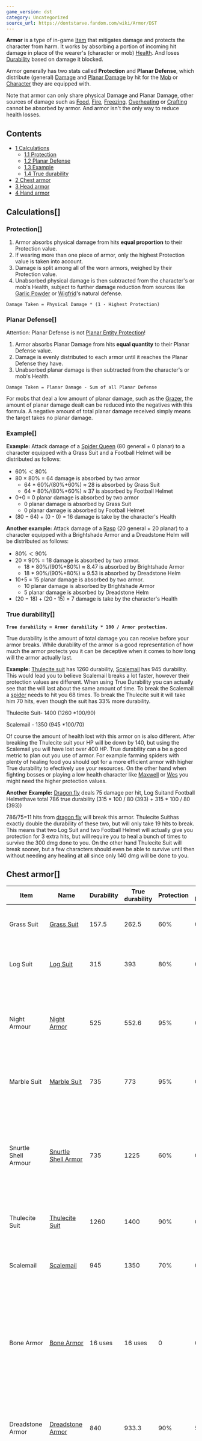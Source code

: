 ```yaml
---
game_version: dst
category: Uncategorized
source_url: https://dontstarve.fandom.com/wiki/Armor/DST
---
```


**Armor** is a type of in-game [Item](/wiki/Items "Items") that mitigates damage and protects the character from harm. It works by absorbing a portion of incoming hit damage in place of the wearer's (character or mob) [Health](/wiki/Health "Health"). And loses [Durability](/wiki/Durability "Durability") based on damage it blocked.

Armor generally has two stats called **Protection** and **Planar Defense**, which distribute (general) [Damage](/wiki/Damage "Damage") and [Planar Damage](/wiki/Planar_Damage "Planar Damage") by hit for the [Mob](/wiki/Mobs "Mobs") or [Character](/wiki/Characters "Characters") they are equipped with.

Note that armor can only share physical Damage and Planar Damage, other sources of damage such as [Food](/wiki/Food "Food"), [Fire](/wiki/Fire "Fire"), [Freezing](/wiki/Freezing "Freezing"), [Overheating](/wiki/Overheating "Overheating") or [Crafting](/wiki/Crafting "Crafting") cannot be absorbed by armor. And armor isn't the only way to reduce health losses.

## Contents

* [1 Calculations](#Calculations)
  + [1.1 Protection](#Protection)
  + [1.2 Planar Defense](#Planar_Defense)
  + [1.3 Example](#Example)
  + [1.4 True durability](#True_durability)
* [2 Chest armor](#Chest_armor)
* [3 Head armor](#Head_armor)
* [4 Hand armor](#Hand_armor)

## Calculations[]

### Protection[]

1. Armor absorbs physical damage from hits **equal proportion** to their Protection value.
2. If wearing more than one piece of armor, only the highest Protection value is taken into account.
3. Damage is split among all of the worn armors, weighed by their Protection value.
4. Unabsorbed physical damage is then subtracted from the character's or mob's Health, subject to further damage reduction from sources like [Garlic Powder](/wiki/Garlic_Powder "Garlic Powder") or [Wigfrid](/wiki/Wigfrid "Wigfrid")'s natural defense.

`Damage Taken = Physical Damage * (1 - Highest Protection)`

### Planar Defense[]

Attention: Planar Defense is not [Planar Entity Protection](/wiki/Planar_Entity_Protection "Planar Entity Protection")!

1. Armor absorbs Planar Damage from hits **equal quantity** to their Planar Defense value.
2. Damage is evenly distributed to each armor until it reaches the Planar Defense they have.
3. Unabsorbed planar damage is then subtracted from the character's or mob's Health.

`Damage Taken = Planar Damage - Sum of all Planar Defense`

For mobs that deal a low amount of planar damage, such as the [Grazer](/wiki/Grazer "Grazer"), the amount of planar damage dealt can be reduced into the negatives with this formula. A negative amount of total planar damage received simply means the target takes no planar damage.

### Example[]

**Example:** Attack damage of a [Spider Queen](/wiki/Spider_Queen "Spider Queen") (80 general + 0 planar) to a character equipped with a Grass Suit and a Football Helmet will be distributed as follows:

* 60% ＜ 80%
* 80 × 80% = 64 damage is absorbed by two armor
  + 64 \* 60%/(80%+60%) ≈ 28 is absorbed by Grass Suit
  + 64 \* 80%/(80%+60%) ≈ 37 is absorbed by Football Helmet
* 0+0 = 0 planar damage is absorbed by two armor
  + 0 planar damage is absorbed by Grass Suit
  + 0 planar damage is absorbed by Football Helmet
* (80 − 64) + (0 - 0) = 16 damage is take by the character's Health

**Another example:** Attack damage of a [Rasp](/wiki/Rasp "Rasp") (20 general + 20 planar) to a character equipped with a Brightshade Armor and a Dreadstone Helm will be distributed as follows:

* 80% ＜ 90%
* 20 × 90% = 18 damage is absorbed by two armor.
  + 18 \* 80%/(90%+80%) ≈ 8.47 is absorbed by Brightshade Armor
  + 18 \* 90%/(90%+80%) ≈ 9.53 is absorbed by Dreadstone Helm
* 10+5 = 15 planar damage is absorbed by two armor.
  + 10 planar damage is absorbed by Brightshade Armor
  + 5 planar damage is absorbed by Dreadstone Helm
* (20 − 18) + (20 - 15) = 7 damage is take by the character's Health

### True durability[]

**`True durability = Armor durability * 100 / Armor protection.`**

True durability is the amount of total damage you can receive before your armor breaks. While durability of the armor is a good representation of how much the armor protects you it can be deceptive when it comes to how long will the armor actually last.

**Example:** [Thulecite suit](/wiki/Thulecite_Suit "Thulecite Suit") has 1260 durability, [Scalemail](/wiki/Scalemail "Scalemail") has 945 durability. This would lead you to believe Scalemail breaks a lot faster, however their protection values are different. When using True Durability you can actually see that the will last about the same amount of time. To break the Scalemail a [spider](/wiki/Spider "Spider") needs to hit you 68 times. To break the Thulecite suit it will take him 70 hits, even though the suit has 33% more durability.

Thulecite Suit- 1400 (1260 \*100/90)

Scalemail - 1350 (945 \*100/70)

Of course the amount of health lost with this armor on is also different. After breaking the Thulecite suit your HP will be down by 140, but using the Scalemail you will have lost over 400 HP. True durability can a be a good metric to plan out you use of armor. For example farming spiders with plenty of healing food you should opt for a more efficient armor with higher True durability to efectively use your resources. On the other hand when fighting bosses or playing a low health character like [Maxwell](/wiki/Maxwell/Don%27t_Starve_Together "Maxwell/Don't Starve Together") or [Wes](/wiki/Wes "Wes") you might need the higher protection values.

**Another** **Example:** [Dragon fly](/wiki/Dragonfly "Dragonfly") deals 75 damage per hit, Log Suitand Football Helmethave total 786 true durability (315 \* 100 / 80 (393) + 315 \* 100 / 80 (393))

786/75=11 hits from [dragon fly](/wiki/Dragonfly "Dragonfly") will break this armor. Thulecite Suithas exactly double the durability of these two, but will only take 19 hits to break. This means that two Log Suit and two Football Helmet will actually give you protection for 3 extra hits, but will require you to heal a bunch of times to survive the 300 dmg done to you. On the other hand Thulecite Suit will break sooner, but a few characters should even be able to survive until then without needing any healing at all since only 140 dmg will be done to you.

## Chest armor[]

| Item | Name | Durability | True durability | Protection | Planar Defense | [Sanity](/wiki/Sanity "Sanity") | [Crafting](/wiki/Crafting "Crafting") | Notes |
| --- | --- | --- | --- | --- | --- | --- | --- | --- |
| Grass Suit | [Grass Suit](/wiki/Grass_Suit "Grass Suit") | 157.5 | 262.5 | 60% | 0 |  | Cut Grassx10 Twigsx2 | Take 17 more damage from [Werebeaver](/wiki/Werebeaver "Werebeaver"). |
| Log Suit | [Log Suit](/wiki/Log_Suit "Log Suit") | 315 | 393 | 80% | 0 |  | Logx8 Ropex2 | Take 17 more damage from [Werebeaver](/wiki/Werebeaver "Werebeaver"). |
| Night Armour | [Night Armor](/wiki/Night_Armor "Night Armor") | 525 | 552.6 | 95% | 0 | -10/min | Nightmare Fuelx5 Papyrusx3 | Decreases Sanity by 10% of total damage (Damage absorbed by the armor + damage let through the armor). |
| Marble Suit | [Marble Suit](/wiki/Marble_Suit "Marble Suit") | 735 | 773 | 95% | 0 |  | Marblex6 Ropex2 | -30% Movement Speed [Knockback](/wiki/Knockback "Knockback") Resistance |
| Snurtle Shell Armour | [Snurtle Shell Armor](/wiki/Snurtle_Shell_Armor "Snurtle Shell Armor") | 735 | 1225 | 60% | 0 |  |  | Players can hide inside the armor. It absorbs 100% damage while hiding inside. Snurtle Shell Armor has a 75% chance to drop from [Snurtles](/wiki/Snurtle_Shell_Armor "Snurtle Shell Armor"). |
| Thulecite Suit | [Thulecite Suit](/wiki/Thulecite_Suit "Thulecite Suit") | 1260 | 1400 | 90% | 0 | +3.3/min | Thulecitex6 Nightmare Fuelx4 |  |
| Scalemail | [Scalemail](/wiki/Scalemail "Scalemail") | 945 | 1350 | 70% | 0 | +3.3/min | Scalesx1 Log Suitx1 Pig Skinx3 | When worn, it provides immunity to [fire](/wiki/Fire "Fire") damage, ignites enemies attacking the player. |
| Bone Armor | [Bone Armor](/wiki/Bone_Armor "Bone Armor") | 16 uses | 16 uses | 0 | 0 |  |  | Given a shield every 5 seconds that blocks all attack damage. [Nightmare Fuel](/wiki/Nightmare_Fuel "Nightmare Fuel") can be used to refuel 25% of its durability. |
| Dreadstone Armor | [Dreadstone Armor](/wiki/Dreadstone_Armor "Dreadstone Armor") | 840 | 933.3 | 90% | 5 | -20/min (while repairing) | Dreadstonex6 Pure Horrorx4 | When worn restores durability every second based on the character's sanity amount. |
| Brightshade Armor | [Brightshade Armor](/wiki/Brightshade_Armor "Brightshade Armor") | 830 | 1037.5 | 80% | 10 |  | Pure Brilliance×4 Brightshade Husk×4 | When an attack comes from [Lunar Aligned](/wiki/Lunar_Aligned "Lunar Aligned"), both the wearer and the armor take 10% less damage (or set bonus: total 25%) |
| Void Robe | [Void Robe](/wiki/Void_Robe "Void Robe") | 830 | 1037.5 | 80% | 10 |  | Pure Horror×4 Dark Tatters×4 | Blocks negative sanity auras |
| Bramble Husk | [Bramble Husk](/wiki/Bramble_Husk "Bramble Husk") | 525 | 656.2 | 80% | 0 |  | Living Logx2 Stingerx4 (Wormwood) | Prevents damage from [Brambles](/wiki/Bramble "Bramble"), [Bramble Blooms](/wiki/Bramble_Bloom "Bramble Bloom") and [Bramble Traps](/wiki/Bramble_Trap "Bramble Trap"). Deals 22.5 damage to every mob around wearer when hit. Only available to the *Hamlet* character [Wormwood](/wiki/Wormwood "Wormwood"). |

## Head armor[]

| Item | Name | Durability | True durability | Protection | Planar Defense | [Water Resistance](/wiki/Wetness "Wetness") | [Crafting](/wiki/Crafting "Crafting") | Notes |
| --- | --- | --- | --- | --- | --- | --- | --- | --- |
| Beekeeper Hat | [Beekeeper Hat](/wiki/Beekeeper_Hat "Beekeeper Hat") | 1050 | 1312.5 | 0% (80% vs. Bee Bee Grumble Bee Bee Queen) | 0 | 20% | Silkx8 Ropex1 | Only absorbs damage taken from [Bees](/wiki/Bee "Bee"), [Killer Bees](/wiki/Killer_Bee "Killer Bee"), [Grumble Bees](/wiki/Grumble_Bee "Grumble Bee") and the [Bee Queen](/wiki/Bee_Queen "Bee Queen"), ineffective against everything else. |
| Hardwood Hat | [Hardwood Hat](/wiki/Hardwood_Hat "Hardwood Hat") | 262.5 | 375 | 70% | 0 | 0 | Lucy the Axe×1 Log×6 Pine Conex1 (Woodie Portrait) | Woodie can craft this with the proper skill tree points |
| Cookie Cutter Cap | [Cookie Cutter Cap](/wiki/Cookie_Cutter_Cap "Cookie Cutter Cap") | 525 | 725 | 70% | 0 | 35% | Cookie Cutter Shellx4 Ropex1 |  |
| Bee Queen Crown | [Bee Queen Crown](/wiki/Bee_Queen_Crown "Bee Queen Crown") | 945 | 1350 | 70% | 0 | 20% |  | Converts insanity auras into sanity auras. Triggers the Bow Emote for nearby players. Dropped by the [Bee Queen](/wiki/Bee_Queen "Bee Queen") and sometimes found in [Loot Stashes](/wiki/Loot_Stash "Loot Stash"). |
| Bone Helm | [Bone Helm](/wiki/Bone_Helm "Bone Helm") | 945 | 1350 | 70% | 0 | 20% |  | Induces insanity effects. Prevents [Shadow Creatures](/wiki/Shadow_Creature "Shadow Creature") from attacking. Dropped by the [Ancient Fuelweaver](/wiki/Ancient_Fuelweaver "Ancient Fuelweaver"). |
| Football Helmet | [Football Helmet](/wiki/Football_Helmet "Football Helmet") | 315 | 393 | 80% | 0 | 20% | Pig Skinx1 Ropex1 | If given to [Pig](/wiki/Pigman "Pigman") or [Bunnyman](/wiki/Bunnyman "Bunnyman") it provides them a damage absorption effect |
| Battle Helm | [Battle Helm](/wiki/Battle_Helm "Battle Helm") | 525 | 656.2 | 80% | 0 | 20% | Gold Nuggetx2 Rocksx2 (Wigfrid) | Only available to the *Reign of Giants* character [Wigfrid](/wiki/Wigfrid "Wigfrid"). |
| Commander's Helm | [Commander's Helm](/wiki/Commander%27s_Helm "Commander's Helm") | 682.5 | 853.1 | 80% | 8 (once unlocked) | 35% | Gold Nuggetx2 Beefalo Woolx2 Marblex1 (Wigfrid) | Unlocked in [Wigfrid](/wiki/Wigfrid "Wigfrid")'s skill tree. Provides 60 insulation and reduces knockback. Additional skill points provide 8 planar defense and auto repair (when worn by Wigfrid). |
| Brightshade Helm | [Brightshade Helm](/wiki/Brightshade_Helm "Brightshade Helm") | 830 | 1037.5 | 80% | 10 | 20% | Pure Brilliance×4 Brightshade Husk×2 | When an attack comes from [Lunar Aligned](/wiki/Lunar_Aligned "Lunar Aligned"), both the wearer and the armor take 10% less damage (or set bonus: total 25%) |
| Void Cowl | [Void Cowl](/wiki/Void_Cowl "Void Cowl") | 830 | 1037.5 | 80% | 10 | 0 | Pure Horror×4 Dark Tatters×2 | Physical damage dealt by Shadow Reaper's is increased by 10% and planar damage is increased by 8. Increases Shadow Reaper's damage by 4 per hit, up to 28 total additional planar damage. |
| Eye Mask | [Eye Mask](/wiki/Eye_Mask "Eye Mask") | 315 | 393 | 80% | 0 | 20% |  | Absorbs 80% of peneral damage. Feed food to repair. |
| Shelmet | [Shelmet](/wiki/Shelmet "Shelmet") | 525 | 583 | 90% | 0 | 20% |  | Has a 10% chance to drop from [Slurtles](/wiki/Slurtle "Slurtle"). |
| Thulecite Crown | [Thulecite Crown](/wiki/Thulecite_Crown "Thulecite Crown") | 840 | 933.3 | 90% | 0 | 0 | Thulecitex4 Nightmare Fuelx4 | Has a 33% chance to activate a force field which absorbs 100% of damage and prevents the player from getting stunned; While the force field is active 5% of the damage that would have been dealt is instead reduced from Sanity. |
| Dreadstone Helm | [Dreadstone Helm](/wiki/Dreadstone_Helm "Dreadstone Helm") | 840 | 933.3 | 90% | 5 | 20% | Dreadstonex4 Pure Horrorx4 | When worn restores durability every second based on the character's sanity amount. Drains 20 sanity/min while repairing. |

## Hand armor[]

Both shields count as armor and weapons.

| Item | Name | Durability | True durability | Protection | Planar Defense | Damage | Notes |
| --- | --- | --- | --- | --- | --- | --- | --- |
| Shield of Terror | [Shield of Terror](/wiki/Shield_of_Terror "Shield of Terror") | 315 | 393 | 80% | 0 | 51 | Feed food to repair. |
| Battle Rönd | [Battle Rönd](/wiki/Battle_R%C3%B6nd "Battle Rönd") | 420 | 494 | 85% (base) | 0 | 51 | [Wigfrid](/wiki/Wigfrid "Wigfrid") only. Absorbs 100% of general damage when block activated. Additional skill points add block time and riposte damage. |